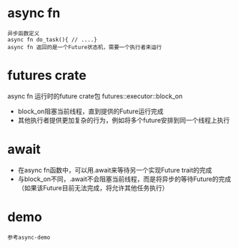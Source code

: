 # async fn
    异步函数定义 
    async fn do_task(){ // ....}
    async fn 返回的是一个Future状态机，需要一个执行者来运行

# futures crate
async fn 运行时的future crate包
futures::executor::block_on
  + block_on阻塞当前线程，直到提供的Future运行完成
  + 其他执行者提供更加复杂的行为，例如将多个future安排到同一个线程上执行

# await
   + 在async fn函数中，可以用.await来等待另一个实现Future trait的完成
   + 与block_on不同，.await不会阻塞当前线程，而是将异步的等待Future的完成
    （如果该Future目前无法完成，将允许其他任务执行）

# demo
    参考async-demo
